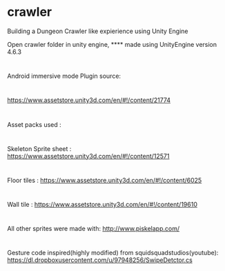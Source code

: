 # crawler
Building a Dungeon Crawler like expierience using Unity Engine

Open crawler folder in unity engine,
**** made using UnityEngine version 4.6.3
#
#
#
#
#
#
#
#
Android immersive mode Plugin source: 
#
https://www.assetstore.unity3d.com/en/#!/content/21774
#
Asset packs used :
#
Skeleton Sprite sheet : https://www.assetstore.unity3d.com/en/#!/content/12571
#
Floor tiles : https://www.assetstore.unity3d.com/en/#!/content/6025
#
Wall tile   : https://www.assetstore.unity3d.com/en/#!/content/19610
#
All other sprites were made with: http://www.piskelapp.com/
#
Gesture code inspired(highly modified) from squidsquadstudios(youtube): https://dl.dropboxusercontent.com/u/97948256/SwipeDetctor.cs
#



